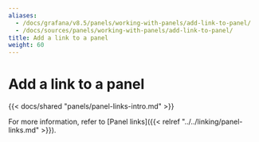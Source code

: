 ```yaml
---
aliases:
  - /docs/grafana/v8.5/panels/working-with-panels/add-link-to-panel/
  - /docs/sources/panels/working-with-panels/add-link-to-panel/
title: Add a link to a panel
weight: 60
---
```


# Add a link to a panel

{{< docs/shared "panels/panel-links-intro.md" >}}

For more information, refer to [Panel links]({{< relref "../../linking/panel-links.md" >}}).
